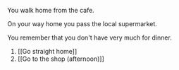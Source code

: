 You walk home from the cafe.

On your way home you pass the local supermarket.

You remember that you don't have very much for dinner.

1. [[Go straight home]]
2. [[Go to the shop (afternoon)]]

